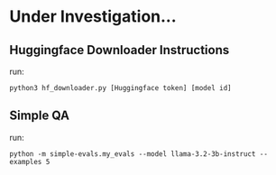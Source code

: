 # Under Investigation...

## Huggingface Downloader Instructions
run:

`python3 hf_downloader.py [Huggingface token] [model id]`

## Simple QA
run:

`python -m simple-evals.my_evals --model llama-3.2-3b-instruct --examples 5`